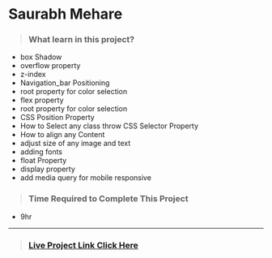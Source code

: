 #  **Saurabh Mehare**

>### What learn in this project?
- box Shadow
- overflow property
- z-index
- Navigation_bar Positioning
- root property for color selection
- flex property
- root property for color selection
- CSS Position Property
- How to Select any class throw CSS   Selector Property
- How to align any Content 
- adjust size of any image and text
- adding fonts 
- float Property 
- display property 
- add media query for mobile responsive 


>### Time Required to Complete This Project
- 9hr 

---
>### [Live Project Link Click Here ](https://project9-api.netlify.app/)
